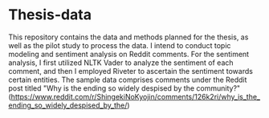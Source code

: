 # Thesis-data

This repository contains the data and methods planned for the thesis, as well as the pilot study to process the data. I intend to conduct topic modeling and sentiment analysis on Reddit comments. For the sentiment analysis, I first utilized NLTK Vader to analyze the sentiment of each comment, and then I employed Riveter to ascertain the sentiment towards certain entities. The sample data comprises comments under the Reddit post titled "Why is the ending so widely despised by the community?" (https://www.reddit.com/r/ShingekiNoKyojin/comments/126k2ri/why_is_the_ending_so_widely_despised_by_the/)

